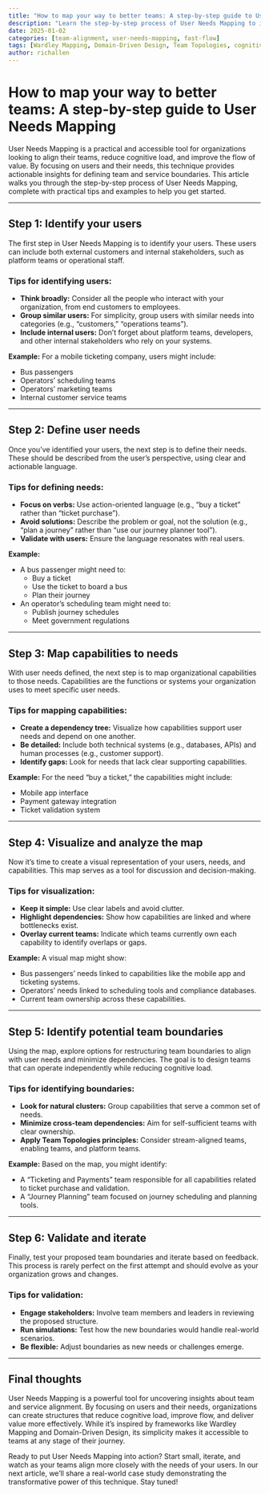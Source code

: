 ```yaml
---
title: "How to map your way to better teams: A step-by-step guide to User Needs Mapping"
description: "Learn the step-by-step process of User Needs Mapping to identify team and service boundaries for better alignment and flow."
date: 2025-01-02
categories: [team-alignment, user-needs-mapping, fast-flow]
tags: [Wardley Mapping, Domain-Driven Design, Team Topologies, cognitive load, organizational design]
author: richallen
---
```


# How to map your way to better teams: A step-by-step guide to User Needs Mapping

User Needs Mapping is a practical and accessible tool for organizations looking to align their teams, reduce cognitive load, and improve the flow of value. By focusing on users and their needs, this technique provides actionable insights for defining team and service boundaries. This article walks you through the step-by-step process of User Needs Mapping, complete with practical tips and examples to help you get started.

---

## Step 1: Identify your users

The first step in User Needs Mapping is to identify your users. These users can include both external customers and internal stakeholders, such as platform teams or operational staff.

### Tips for identifying users:
- **Think broadly:** Consider all the people who interact with your organization, from end customers to employees.
- **Group similar users:** For simplicity, group users with similar needs into categories (e.g., “customers,” “operations teams”).
- **Include internal users:** Don’t forget about platform teams, developers, and other internal stakeholders who rely on your systems.

**Example:** For a mobile ticketing company, users might include:
- Bus passengers
- Operators’ scheduling teams
- Operators’ marketing teams
- Internal customer service teams

---

## Step 2: Define user needs

Once you’ve identified your users, the next step is to define their needs. These should be described from the user’s perspective, using clear and actionable language.

### Tips for defining needs:
- **Focus on verbs:** Use action-oriented language (e.g., “buy a ticket” rather than “ticket purchase”).
- **Avoid solutions:** Describe the problem or goal, not the solution (e.g., “plan a journey” rather than “use our journey planner tool”).
- **Validate with users:** Ensure the language resonates with real users.

**Example:**
- A bus passenger might need to:
  - Buy a ticket
  - Use the ticket to board a bus
  - Plan their journey
- An operator’s scheduling team might need to:
  - Publish journey schedules
  - Meet government regulations

---

## Step 3: Map capabilities to needs

With user needs defined, the next step is to map organizational capabilities to those needs. Capabilities are the functions or systems your organization uses to meet specific user needs.

### Tips for mapping capabilities:
- **Create a dependency tree:** Visualize how capabilities support user needs and depend on one another.
- **Be detailed:** Include both technical systems (e.g., databases, APIs) and human processes (e.g., customer support).
- **Identify gaps:** Look for needs that lack clear supporting capabilities.

**Example:**
For the need “buy a ticket,” the capabilities might include:
- Mobile app interface
- Payment gateway integration
- Ticket validation system

---

## Step 4: Visualize and analyze the map

Now it’s time to create a visual representation of your users, needs, and capabilities. This map serves as a tool for discussion and decision-making.

### Tips for visualization:
- **Keep it simple:** Use clear labels and avoid clutter.
- **Highlight dependencies:** Show how capabilities are linked and where bottlenecks exist.
- **Overlay current teams:** Indicate which teams currently own each capability to identify overlaps or gaps.

**Example:**
A visual map might show:
- Bus passengers’ needs linked to capabilities like the mobile app and ticketing systems.
- Operators’ needs linked to scheduling tools and compliance databases.
- Current team ownership across these capabilities.

---

## Step 5: Identify potential team boundaries

Using the map, explore options for restructuring team boundaries to align with user needs and minimize dependencies. The goal is to design teams that can operate independently while reducing cognitive load.

### Tips for identifying boundaries:
- **Look for natural clusters:** Group capabilities that serve a common set of needs.
- **Minimize cross-team dependencies:** Aim for self-sufficient teams with clear ownership.
- **Apply Team Topologies principles:** Consider stream-aligned teams, enabling teams, and platform teams.

**Example:**
Based on the map, you might identify:
- A “Ticketing and Payments” team responsible for all capabilities related to ticket purchase and validation.
- A “Journey Planning” team focused on journey scheduling and planning tools.

---

## Step 6: Validate and iterate

Finally, test your proposed team boundaries and iterate based on feedback. This process is rarely perfect on the first attempt and should evolve as your organization grows and changes.

### Tips for validation:
- **Engage stakeholders:** Involve team members and leaders in reviewing the proposed structure.
- **Run simulations:** Test how the new boundaries would handle real-world scenarios.
- **Be flexible:** Adjust boundaries as new needs or challenges emerge.

---

## Final thoughts

User Needs Mapping is a powerful tool for uncovering insights about team and service alignment. By focusing on users and their needs, organizations can create structures that reduce cognitive load, improve flow, and deliver value more effectively. While it’s inspired by frameworks like Wardley Mapping and Domain-Driven Design, its simplicity makes it accessible to teams at any stage of their journey.

Ready to put User Needs Mapping into action? Start small, iterate, and watch as your teams align more closely with the needs of your users. In our next article, we’ll share a real-world case study demonstrating the transformative power of this technique. Stay tuned!

